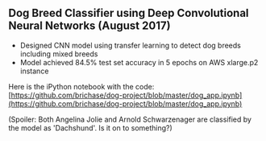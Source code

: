 ## Dog Breed Classifier using Deep Convolutional Neural Networks (August 2017)  
* Designed   CNN   model   using   transfer   learning   to   detect   dog   breeds   including   mixed   breeds
* Model   achieved    84.5%   test   set   accuracy   in   5   epochs   on   AWS   xlarge.p2   instance

Here is the iPython notebook with the code:
[https://github.com/brichase/dog-project/blob/master/dog_app.ipynb](https://github.com/brichase/dog-project/blob/master/dog_app.ipynb)

(Spoiler: Both Angelina Jolie and Arnold Schwarzenager are classified by the model as 'Dachshund'. Is it on to something?) 
